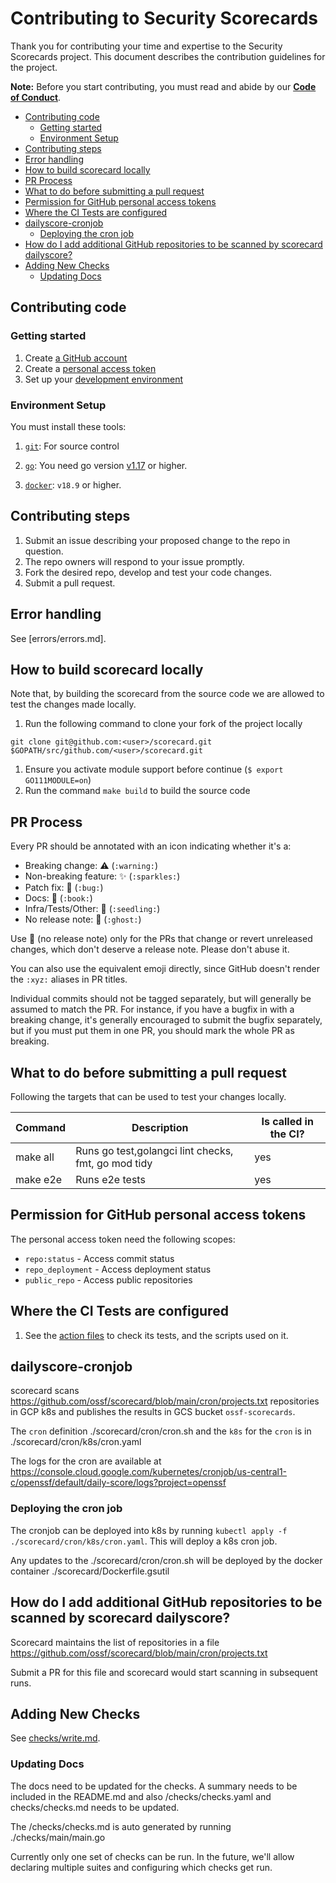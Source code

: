 # Contributing to Security Scorecards

Thank you for contributing your time and expertise to the Security Scorecards
project. This document describes the contribution guidelines for the project.

**Note:** Before you start contributing, you must read and abide by our
**[Code of Conduct](./CODE_OF_CONDUCT.md)**.

<!-- vim-markdown-toc GFM -->

* [Contributing code](#contributing-code)
  * [Getting started](#getting-started)
  * [Environment Setup](#environment-setup)
* [Contributing steps](#contributing-steps)
* [Error handling](#error-handling)
* [How to build scorecard locally](#how-to-build-scorecard-locally)
* [PR Process](#pr-process)
* [What to do before submitting a pull request](#what-to-do-before-submitting-a-pull-request)
* [Permission for GitHub personal access tokens](#permission-for-github-personal-access-tokens)
* [Where the CI Tests are configured](#where-the-ci-tests-are-configured)
* [dailyscore-cronjob](#dailyscore-cronjob)
  * [Deploying the cron job](#deploying-the-cron-job)
* [How do I add additional GitHub repositories to be scanned by scorecard dailyscore?](#how-do-i-add-additional-github-repositories-to-be-scanned-by-scorecard-dailyscore)
* [Adding New Checks](#adding-new-checks)
  * [Updating Docs](#updating-docs)

<!-- vim-markdown-toc -->

## Contributing code

### Getting started

1.  Create [a GitHub account](https://github.com/join)
1.  Create a
    [personal access token](https://docs.github.com/en/free-pro-team@latest/developers/apps/about-apps#personal-access-tokens)
1.  Set up your [development environment](#environment-setup)

### Environment Setup

You must install these tools:

1.  [`git`](https://help.github.com/articles/set-up-git/): For source control

1.  [`go`](https://golang.org/doc/install): You need go version
    [v1.17](https://golang.org/dl/) or higher.

1.  [`docker`](https://docs.docker.com/engine/install/): `v18.9` or higher.

## Contributing steps

1.  Submit an issue describing your proposed change to the repo in question.
1.  The repo owners will respond to your issue promptly.
1.  Fork the desired repo, develop and test your code changes.
1.  Submit a pull request.

## Error handling

See [errors/errors.md].

## How to build scorecard locally

Note that, by building the scorecard from the source code we are allowed to test
the changes made locally.

1.  Run the following command to clone your fork of the project locally

```shell
git clone git@github.com:<user>/scorecard.git $GOPATH/src/github.com/<user>/scorecard.git
```

1.  Ensure you activate module support before continue (`$ export
    GO111MODULE=on`)
1.  Run the command `make build` to build the source code

## PR Process

Every PR should be annotated with an icon indicating whether it's a:

-   Breaking change: :warning: (`:warning:`)
-   Non-breaking feature: :sparkles: (`:sparkles:`)
-   Patch fix: :bug: (`:bug:`)
-   Docs: :book: (`:book:`)
-   Infra/Tests/Other: :seedling: (`:seedling:`)
-   No release note: :ghost: (`:ghost:`)

Use :ghost: (no release note) only for the PRs that change or revert unreleased
changes, which don't deserve a release note. Please don't abuse it.

You can also use the equivalent emoji directly, since GitHub doesn't render the
`:xyz:` aliases in PR titles.

Individual commits should not be tagged separately, but will generally be
assumed to match the PR. For instance, if you have a bugfix in with a breaking
change, it's generally encouraged to submit the bugfix separately, but if you
must put them in one PR, you should mark the whole PR as breaking.

## What to do before submitting a pull request

Following the targets that can be used to test your changes locally.

| Command  | Description                                        | Is called in the CI? |
| -------- | -------------------------------------------------- | -------------------- |
| make all | Runs go test,golangci lint checks, fmt, go mod tidy| yes                  |
| make e2e | Runs e2e tests                                     | yes                  |

## Permission for GitHub personal access tokens

The personal access token need the following scopes:

-   `repo:status` - Access commit status
-   `repo_deployment` - Access deployment status
-   `public_repo` - Access public repositories

## Where the CI Tests are configured

1.  See the [action files](.github/workflows) to check its tests, and the
    scripts used on it.

## dailyscore-cronjob

scorecard scans https://github.com/ossf/scorecard/blob/main/cron/projects.txt
repositories in GCP k8s and publishes the results in GCS bucket
`ossf-scorecards`.

The `cron` definition ./scorecard/cron/cron.sh and the `k8s` for the `cron` is
in ./scorecard/cron/k8s/cron.yaml

The logs for the cron are available at
https://console.cloud.google.com/kubernetes/cronjob/us-central1-c/openssf/default/daily-score/logs?project=openssf

### Deploying the cron job

The cronjob can be deployed into k8s by running `kubectl apply -f
./scorecard/cron/k8s/cron.yaml`. This will deploy a k8s cron job.

Any updates to the ./scorecard/cron/cron.sh will be deployed by the docker
container ./scorecard/Dockerfile.gsutil

## How do I add additional GitHub repositories to be scanned by scorecard dailyscore?

Scorecard maintains the list of repositories in a file
https://github.com/ossf/scorecard/blob/main/cron/projects.txt

Submit a PR for this file and scorecard would start scanning in subsequent runs.

## Adding New Checks

See [checks/write.md](checks/write.md).

### Updating Docs

The docs need to be updated for the checks. A summary needs to be included in the README.md and also
/checks/checks.yaml and checks/checks.md needs to be updated.

The /checks/checks.md is auto generated by running ./checks/main/main.go

Currently only one set of checks can be run. In the future, we'll allow
declaring multiple suites and configuring which checks get run.
